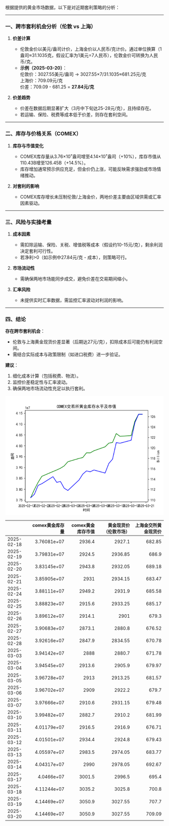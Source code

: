 

根据提供的黄金市场数据，以下是对近期套利策略的分析：

---

### 一、跨市套利机会分析（伦敦 vs 上海）
1. **价差计算**  
   - 伦敦金价以美元/盎司计价，上海金价以人民币/克计价。通过单位换算（1盎司≈31.1035克，假设汇率为1美元=7人民币），伦敦金价可转换为人民币/克。  
   - **示例（2025-03-20）**：  
     伦敦价：3027.55美元/盎司 → 3027.55×7/31.1035≈681.25元/克  
     上海价：709.09元/克  
     价差：709.09 - 681.25 = **27.84元/克**  

2. **价差趋势**  
   - 价差在数据后期显著扩大（3月中下旬达25-28元/克），且持续存在。  
   - 若运输、保险、税费等成本低于价差，则存在套利空间。

---

### 二、库存与价格关系（COMEX）
1. **库存与市值变化**  
   - COMEX库存量从3.76×10⁷盎司增至4.14×10⁷盎司（+10%），库存市值从110.43B增至126.45B（+14.5%）。  
   - 库存增加通常预示供应充足，但金价仍上涨，可能反映需求强劲或市场情绪推动。

2. **对套利的影响**  
   - COMEX库存增长未压制伦敦/上海金价，两地价差主要由区域供需或汇率因素驱动。

---

### 三、风险与实操考量
1. **成本因素**  
   - 需扣除运输、保险、关税、增值税等成本（假设约10-15元/克），剩余利润决定套利可行性。  
   - 若净利>0（如示例中27.84元/克 - 成本），则策略可行。

2. **市场流动性**  
   - 需确保两地市场能同步成交，避免价差在交易期间缩小。

3. **汇率风险**  
   - 未提供实时汇率数据，需监控汇率波动对利润的影响。

---

### 四、结论
**存在跨市套利机会**：  
- 伦敦与上海黄金现货价差显著（后期达27元/克），扣除成本后可能仍有利润空间。  
- 需结合实际成本与政策限制（如进口税费）进一步验证。  

**建议**：  
1. 细化成本计算（包括税费、物流）。  
2. 监控价差稳定性与汇率波动。  
3. 确保两地市场流动性充足以执行套利。

![图](plot.png)

|            |   comex黄金库存量 |   comex黄金库存市值 |   黄金现货价（伦敦市场） |   上海金交所黄金现货价 |
|:-----------|-------------:|--------------:|--------------:|-------------:|
| 2025-02-18 |  3.76081e+07 |        2936.4 |       2927.1  |       682.85 |
| 2025-02-19 |  3.79831e+07 |        2924.5 |       2936.85 |       686.9  |
| 2025-02-20 |  3.83145e+07 |        2943.8 |       2932.05 |       689.18 |
| 2025-02-21 |  3.85905e+07 |        2931   |       2934.15 |       683.47 |
| 2025-02-24 |  3.88111e+07 |        2949.2 |       2931.9  |       685.58 |
| 2025-02-25 |  3.88823e+07 |        2915.6 |       2933.25 |       685.17 |
| 2025-02-26 |  3.89612e+07 |        2914.1 |       2901    |       679.3  |
| 2025-02-27 |  3.90683e+07 |        2873.1 |       2880.8  |       676.52 |
| 2025-02-28 |  3.92616e+07 |        2847.9 |       2834.55 |       670.78 |
| 2025-03-03 |  3.94142e+07 |        2888   |       2880.7  |       671.78 |
| 2025-03-04 |  3.94545e+07 |        2913.6 |       2905.9  |       679.97 |
| 2025-03-05 |  3.96728e+07 |        2913   |       2913.25 |       681.57 |
| 2025-03-06 |  3.96702e+07 |        2909   |       2922.2  |       679.7  |
| 2025-03-07 |  3.97666e+07 |        2910.6 |       2931.15 |       679.48 |
| 2025-03-10 |  3.99482e+07 |        2882.7 |       2910.2  |       681.99 |
| 2025-03-11 |  4.01179e+07 |        2916.5 |       2916.9  |       676.71 |
| 2025-03-12 |  4.01501e+07 |        2934.4 |       2924.8  |       679.43 |
| 2025-03-13 |  4.05597e+07 |        2983.5 |       2974.05 |       683.77 |
| 2025-03-14 |  4.04317e+07 |        2990   |       2978.05 |       692.67 |
| 2025-03-17 |  4.0466e+07  |        3001.5 |       2996.5  |       695.4  |
| 2025-03-18 |  4.11244e+07 |        3035.2 |       3025.8  |       700.8  |
| 2025-03-19 |  4.14469e+07 |        3050.9 |       3027.55 |       707.7  |
| 2025-03-20 |  4.14469e+07 |        3050.9 |       3027.55 |       709.09 |